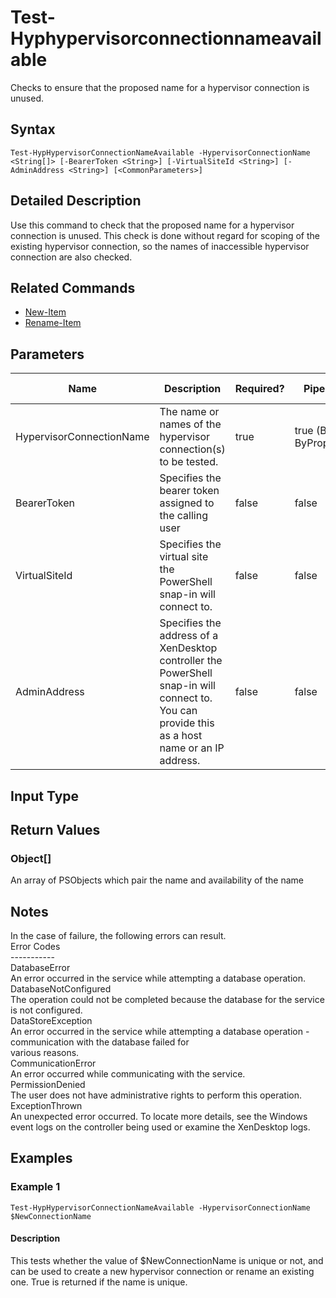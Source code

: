 ﻿
# Test-Hyphypervisorconnectionnameavailable
Checks to ensure that the proposed name for a hypervisor connection is unused.
## Syntax
```
Test-HypHypervisorConnectionNameAvailable -HypervisorConnectionName <String[]> [-BearerToken <String>] [-VirtualSiteId <String>] [-AdminAddress <String>] [<CommonParameters>]
```
## Detailed Description
Use this command to check that the proposed name for a hypervisor connection is unused. This check is done without regard for scoping of the existing hypervisor connection, so the names of inaccessible hypervisor connection are also checked.


## Related Commands

* [New-Item](./New-Item/)
* [Rename-Item](./Rename-Item/)
## Parameters
| Name   | Description | Required? | Pipeline Input | Default Value |
| --- | --- | --- | --- | --- |
| HypervisorConnectionName | The name or names of the hypervisor connection(s) to be tested. | true | true (ByValue, ByPropertyName) |  |
| BearerToken | Specifies the bearer token assigned to the calling user | false | false |  |
| VirtualSiteId | Specifies the virtual site the PowerShell snap-in will connect to. | false | false |  |
| AdminAddress | Specifies the address of a XenDesktop controller the PowerShell snap-in will connect to. You can provide this as a host name or an IP address. | false | false | Localhost. Once a value is provided by any cmdlet, this value becomes the default. |

## Input Type

### 

## Return Values

### Object\[\]
An array of PSObjects which pair the name and availability of the name
## Notes
In the case of failure, the following errors can result.<br>    Error Codes<br>    -----------<br>    DatabaseError<br>    An error occurred in the service while attempting a database operation.<br>    DatabaseNotConfigured<br>    The operation could not be completed because the database for the service is not configured.<br>    DataStoreException<br>    An error occurred in the service while attempting a database operation - communication with the database failed for<br>    various reasons.<br>    CommunicationError<br>    An error occurred while communicating with the service.<br>    PermissionDenied<br>    The user does not have administrative rights to perform this operation.<br>    ExceptionThrown<br>    An unexpected error occurred.  To locate more details, see the Windows event logs on the controller being used or examine the XenDesktop logs.
## Examples

### Example 1
```
Test-HypHypervisorConnectionNameAvailable -HypervisorConnectionName $NewConnectionName
```
#### Description
This tests whether the value of \$NewConnectionName is unique or not, and can be used to create a new hypervisor connection or rename an existing one. True is returned if the name is unique.
